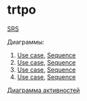 # trtpo
[SRS](https://github.com/ViachaslauS/trtpo/blob/master/SRS.md)

Диаграммы:
1) [Use case](https://github.com/ViachaslauS/trtpo/blob/master/UseCase%20Diagram1.png), [Sequence](https://github.com/ViachaslauS/trtpo/blob/master/Sequence%20Diagram1.png)
2) [Use case](https://github.com/ViachaslauS/trtpo/blob/master/UseCase%20Diagram2.png), [Sequence](https://github.com/ViachaslauS/trtpo/blob/master/Sequence%20Diagram2.png)
3) [Use case](https://github.com/ViachaslauS/trtpo/blob/master/UseCase%20Diagram3.png), [Sequence](https://github.com/ViachaslauS/trtpo/blob/master/Sequence%20Diagram3.png)
4) [Use case](https://github.com/ViachaslauS/trtpo/blob/master/UseCase%20Diagram4.png), [Sequence](https://github.com/ViachaslauS/trtpo/blob/master/Sequence%20Diagram4.png)

[Диаграмма активностей](https://github.com/ViachaslauS/trtpo/blob/master/Activity%20Diagram.png)
